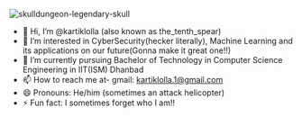    ![skulldungeon-legendary-skull](https://github.com/user-attachments/assets/2c535f09-7dca-42e7-9cc4-3bf0bba16edf)

- 👋 Hi, I’m @kartiklolla (also known as the_tenth_spear)
- 👀 I’m interested in CyberSecurity(hecker literally), Machine Learning and its applications on our future(Gonna make it great one!!)
- 🌱 I’m currently pursuing Bachelor of Technology in Computer Science Engineering in IIT(ISM) Dhanbad
- 📫 How to reach me at- gmail: kartiklolla.1@gmail.com 
- 😄 Pronouns: He/him (sometimes an attack helicopter)
- ⚡ Fun fact: I sometimes forget who I am!!

<!---
kartiklolla/kartiklolla is a ✨ special ✨ repository because its `README.md` (this file) appears on your GitHub profile.
You can click the Preview link to take a look at your changes.
--->
